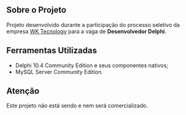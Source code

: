 ## Sobre o Projeto
Projeto desenvolvido durante a participação do processo seletivo da empresa [WK Tecnology](https://www.linkedin.com/company/wktechnology/) para a vaga de **Desenvolvedor Delphi**.

## Ferramentas Utilizadas
- Delphi 10.4 Community Edition e seus componentes nativos;
- MySQL Server Community Edition.

## Atenção
Este projeto não está sendo e nem será comercializado.